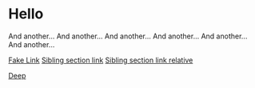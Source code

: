 # Hello 

And another...
And another...
And another...
And another...
And another...
And another...


[Fake Link](http://fake.org/)
[Sibling section link](sibling.md#heading)
[Sibling section link relative](./sibling.md#heading)

[Deep](./reference/awesome/linked-page.md#deep-linked-page)